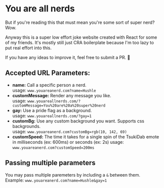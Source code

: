 # You are all nerds

But if you're reading this that must mean you're some sort of super nerd? Wow.

Anyway this is a super low effort joke website created with React for some of my friends. It's mostly still just CRA boilerplate because I'm too lazy to put real effort into this.

If you have any ideas to improve it, feel free to submit a PR. 💙

## Accepted URL Parameters:

- **name:** Call a specific person a nerd.  
  usage: `www.youareanerd.com?name=Hushle`
- **customMessage:** Render any message you like.  
  usage: `www.youareallnerds.com/?customMessage=You%20are%20a%20super%20nerd`
- **gay:** Use a pride flag as a background.  
  usage: `www.youareallnerds.com/?gay=1`
- **customBg:** Use any custom background you want. Supports css backgrounds.  
  usage: `www.youareanerd.com?customBg=rgb(10, 142, 69)`
- **customSpeed:** The time it takes for a single spin of the TsukiDab emote in milliseconds (ex: 600ms) or seconds (ex: 2s)
  usage: `www.youareanerd.com?customSpeed=200ms`

## Passing multiple parameters

You may pass multiple paremeters by including a `&` between them.  
Example: `www.youareanerd.com?name=Hushle&gay=1`

